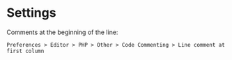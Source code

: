 # Settings

Comments at the beginning of the line:

```
Preferences > Editor > PHP > Other > Code Commenting > Line comment at first column
```
